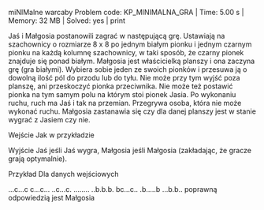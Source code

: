 miNIMalne warcaby
Problem code: KP_MINIMALNA_GRA | Time: 5.00 s | Memory: 32 MB | Solved: yes | print

Jaś i Małgosia postanowili zagrać w następującą grę. Ustawiają na szachownicy o rozmiarze 8 x 8 po jednym białym pionku i jednym czarnym pionku na każdą kolumnę szachownicy, w taki sposób, że czarny pionek znajduje się ponad białym. Małgosia jest właścicielką planszy i ona zaczyna grę (gra białymi). Wybiera sobie jeden ze swoich pionków i przesuwa ją o dowolną ilość pól do przodu lub do tyłu. Nie może przy tym wyjść poza planszę, ani przeskoczyć pionka przeciwnika. Nie może też postawić pionka na tym samym polu na którym stoi pionek Jasia. Po wykonaniu ruchu, ruch ma Jaś i tak na przemian. Przegrywa osoba, która nie może wykonać ruchu. Małgosia zastanawia się czy dla danej planszy jest w stanie wygrać z Jasiem czy nie.

Wejście
Jak w przykładzie

Wyjście
Jaś jeśli Jaś wygra, Małgosia jeśli Małgosia (zakładając, że gracze grają optymalnie).

Przykład
Dla danych wejściowych

...c...c
c...c...
..c...c.
........
..b.b.b.
bc...c..
.b.....b
...b.b..
poprawną odpowiedzią jest
Małgosia
